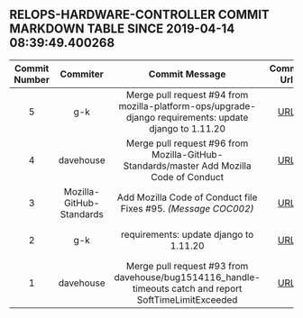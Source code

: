 ## RELOPS-HARDWARE-CONTROLLER COMMIT MARKDOWN TABLE SINCE 2019-04-14 08:39:49.400268

| Commit Number | Commiter | Commit Message | Commit Url | Date | 
|:---:|:----:|:----------------------------------:|:------:|:----:| 
|5|g-k|Merge pull request #94 from mozilla-platform-ops/upgrade-django requirements: update django to 1.11.20|[URL](https://github.com/mozilla-platform-ops/relops-hardware-controller/commit/3489d90afa13dababd74dd285d453a6f87ba2516)|2019-04-08 09:32:22
|4|davehouse|Merge pull request #96 from Mozilla-GitHub-Standards/master Add Mozilla Code of Conduct|[URL](https://github.com/mozilla-platform-ops/relops-hardware-controller/commit/86a4344c93c144fde37dd73bf259283438df2a3f)|2019-03-31 04:25:39
|3|Mozilla-GitHub-Standards|Add Mozilla Code of Conduct file Fixes #95. _(Message COC002)_|[URL](https://github.com/mozilla-platform-ops/relops-hardware-controller/commit/2efb387177b793357f20fe78461eadc80fdcd1cf)|2019-03-30 16:21:36
|2|g-k|requirements: update django to 1.11.20|[URL](https://github.com/mozilla-platform-ops/relops-hardware-controller/commit/691f81a130cbb199a075f3e72d7fcc1349016fef)|2019-03-28 15:16:00
|1|davehouse|Merge pull request #93 from davehouse/bug1514116_handle-timeouts catch and report SoftTimeLimitExceeded|[URL](https://github.com/mozilla-platform-ops/relops-hardware-controller/commit/bb41ccea2c7de02bced7963009104e5bd5f3acf3)|2019-01-15 17:44:08


